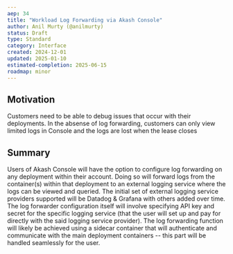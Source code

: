 ```yaml
---
aep: 34
title: "Workload Log Forwarding via Akash Console"
author: Anil Murty (@anilmurty) 
status: Draft
type: Standard
category: Interface
created: 2024-12-01
updated: 2025-01-10
estimated-completion: 2025-06-15
roadmap: minor
---
```


## Motivation

Customers need to be able to debug issues that occur with their deployments. In the absense of log forwarding, customers can only view limited logs in Console and the logs are lost when the lease closes

## Summary

Users of Akash Console will have the option to configure log forwarding on any deployment within their account. Doing so will forward logs from the container(s) within that deployment to an external logging service where the logs can be viewed and queried. The initial set of external logging service providers supported will be Datadog & Grafana with others added over time. The log forwarder configuration itself will involve specifying API key and secret for the specific logging service (that the user will set up and pay for directly with the said logging service provider). The log forwarding function will likely be achieved using a sidecar container that will authenticate and communicate with the main deployment containers -- this part will be handled seamlessly for the user.
